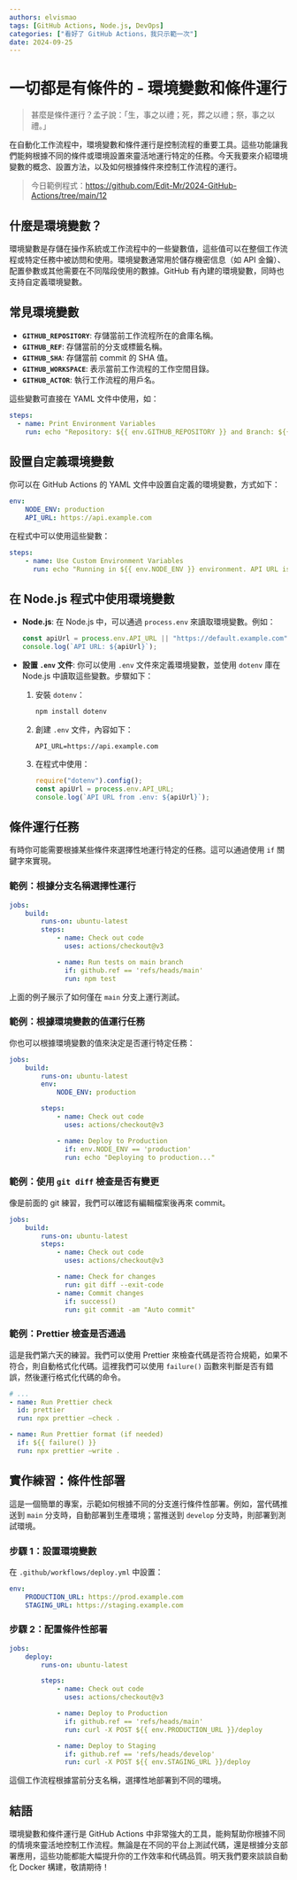 ```yaml
---
authors: elvismao
tags: [GitHub Actions, Node.js, DevOps]
categories: ["看好了 GitHub Actions，我只示範一次"]
date: 2024-09-25
---
```


# 一切都是有條件的 - 環境變數和條件運行

> 甚麼是條件運行？孟子說：「生，事之以禮；死，葬之以禮；祭，事之以禮。」

在自動化工作流程中，環境變數和條件運行是控制流程的重要工具。這些功能讓我們能夠根據不同的條件或環境設置來靈活地運行特定的任務。今天我要來介紹環境變數的概念、設置方法，以及如何根據條件來控制工作流程的運行。

> 今日範例程式：<https://github.com/Edit-Mr/2024-GitHub-Actions/tree/main/12>

## 什麼是環境變數？

環境變數是存儲在操作系統或工作流程中的一些變數值，這些值可以在整個工作流程或特定任務中被訪問和使用。環境變數通常用於儲存機密信息（如 API 金鑰）、配置參數或其他需要在不同階段使用的數據。GitHub 有內建的環境變數，同時也支持自定義環境變數。

## 常見環境變數

-   **`GITHUB_REPOSITORY`**: 存儲當前工作流程所在的倉庫名稱。
-   **`GITHUB_REF`**: 存儲當前的分支或標籤名稱。
-   **`GITHUB_SHA`**: 存儲當前 commit 的 SHA 值。
-   **`GITHUB_WORKSPACE`**: 表示當前工作流程的工作空間目錄。
-   **`GITHUB_ACTOR`**: 執行工作流程的用戶名。

這些變數可直接在 YAML 文件中使用，如：

```yaml
steps:
  - name: Print Environment Variables
    run: echo "Repository: ${{ env.GITHUB_REPOSITORY }} and Branch: ${{ env.GITHUB_REF }}"
```

## 設置自定義環境變數

你可以在 GitHub Actions 的 YAML 文件中設置自定義的環境變數，方式如下：

```yaml
env:
    NODE_ENV: production
    API_URL: https://api.example.com
```

在程式中可以使用這些變數：

```yaml
steps:
    - name: Use Custom Environment Variables
      run: echo "Running in ${{ env.NODE_ENV }} environment. API URL is ${{ env.API_URL }}."
```

## 在 Node.js 程式中使用環境變數

-   **Node.js**: 在 Node.js 中，可以通過 `process.env` 來讀取環境變數。例如：

    ```javascript
    const apiUrl = process.env.API_URL || "https://default.example.com";
    console.log(`API URL: ${apiUrl}`);
    ```

-   **設置 `.env` 文件**: 你可以使用 `.env` 文件來定義環境變數，並使用 `dotenv` 庫在 Node.js 中讀取這些變數。步驟如下：
    1. 安裝 `dotenv`：
        ```bash
        npm install dotenv
        ```
    2. 創建 `.env` 文件，內容如下：
        ```plaintext
        API_URL=https://api.example.com
        ```
    3. 在程式中使用：
        ```javascript
        require("dotenv").config();
        const apiUrl = process.env.API_URL;
        console.log(`API URL from .env: ${apiUrl}`);
        ```

## 條件運行任務

有時你可能需要根據某些條件來選擇性地運行特定的任務。這可以通過使用 `if` 關鍵字來實現。

### 範例：根據分支名稱選擇性運行

```yaml
jobs:
    build:
        runs-on: ubuntu-latest
        steps:
            - name: Check out code
              uses: actions/checkout@v3

            - name: Run tests on main branch
              if: github.ref == 'refs/heads/main'
              run: npm test
```

上面的例子展示了如何僅在 `main` 分支上運行測試。

### 範例：根據環境變數的值運行任務

你也可以根據環境變數的值來決定是否運行特定任務：

```yaml
jobs:
    build:
        runs-on: ubuntu-latest
        env:
            NODE_ENV: production

        steps:
            - name: Check out code
              uses: actions/checkout@v3

            - name: Deploy to Production
              if: env.NODE_ENV == 'production'
              run: echo "Deploying to production..."
```

### 範例：使用 `git diff` 檢查是否有變更

像是前面的 git 練習，我們可以確認有編輯檔案後再來 commit。

```yaml
jobs:
    build:
        runs-on: ubuntu-latest
        steps:
            - name: Check out code
              uses: actions/checkout@v3

            - name: Check for changes
              run: git diff --exit-code
            - name: Commit changes
              if: success()
              run: git commit -am "Auto commit"
```

### 範例：Prettier 檢查是否通過

這是我們第六天的練習。我們可以使用 Prettier 來檢查代碼是否符合規範，如果不符合，則自動格式化代碼。這裡我們可以使用 `failure()` 函數來判斷是否有錯誤，然後運行格式化代碼的命令。

```yaml
# ...
- name: Run Prettier check
  id: prettier
  run: npx prettier —check .

- name: Run Prettier format (if needed)
  if: ${{ failure() }}
  run: npx prettier —write .
```

## 實作練習：條件性部署

這是一個簡單的專案，示範如何根據不同的分支進行條件性部署。例如，當代碼推送到 `main` 分支時，自動部署到生產環境；當推送到 `develop` 分支時，則部署到測試環境。

### 步驟 1：設置環境變數

在 `.github/workflows/deploy.yml` 中設置：

```yaml
env:
    PRODUCTION_URL: https://prod.example.com
    STAGING_URL: https://staging.example.com
```

### 步驟 2：配置條件性部署

```yaml
jobs:
    deploy:
        runs-on: ubuntu-latest

        steps:
            - name: Check out code
              uses: actions/checkout@v3

            - name: Deploy to Production
              if: github.ref == 'refs/heads/main'
              run: curl -X POST ${{ env.PRODUCTION_URL }}/deploy

            - name: Deploy to Staging
              if: github.ref == 'refs/heads/develop'
              run: curl -X POST ${{ env.STAGING_URL }}/deploy
```

這個工作流程根據當前分支名稱，選擇性地部署到不同的環境。

## 結語

環境變數和條件運行是 GitHub Actions 中非常強大的工具，能夠幫助你根據不同的情境來靈活地控制工作流程。無論是在不同的平台上測試代碼，還是根據分支部署應用，這些功能都能大幅提升你的工作效率和代碼品質。明天我們要來談談自動化 Docker 構建，敬請期待！
